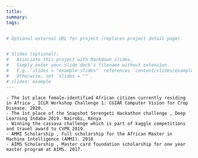 ```yaml
---
title: 
summary:
tags:


# Optional external URL for project (replaces project detail page).


# Slides (optional).
#   Associate this project with Markdown slides.
#   Simply enter your slide deck's filename without extension.
#   E.g. `slides = "example-slides"` references `content/slides/example-slides.md`.
#   Otherwise, set `slides = ""`.
# slides: example
---
```

    - The 1st place female-identified African citizen currently residing in Africa , ICLR Workshop Challenge 1: CGIAR Computer Vision for Crop Disease. 2020.
    - The 1st place of the Snapshot Serengeti Hackathon challenge , Deep Learning Indaba 2019. Nairobi, Kenya
    - Winning the cassava challenge which is part of kaggle competitions and travel award to CVPR 2019.
    - AMMI Scholarship , Full scholarship for the African Master in Machine Intelligence (AMMI). 2018
    - AIMS Scholarship , Master card foundation scholarship for one year master program at AIMS. 2017.

